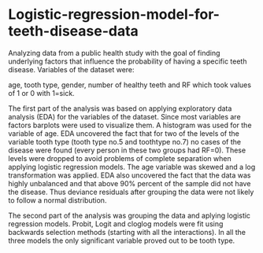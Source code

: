 # Logistic-regression-model-for-teeth-disease-data

Analyzing data from a public health study with the goal of finding underlying factors that influence the probability of having a specific teeth disease. Variables of the dataset were:

age, tooth type, gender, number of healthy teeth and RF which took values of 1 or 0 with 1=sick.

The first part of the analysis was based on applying exploratory data analysis (EDA) for the variables of the dataset. Since most variables are factors barplots were used to visualize them. A histogram was used for the variable of age. EDA uncovered the fact that for two of the levels of the variable tooth type (tooth type no.5 and toothtype no.7) no cases of the disease were found (every person in these two groups had RF=0). These levels were dropped to avoid problems of complete separation when applying logistic regression models. The age variable was skewed and a log transformation was applied. EDA also uncovered the fact that the data was highly unbalanced and that above 90% percent of the sample did not have the disease. Thus deviance residuals after grouping the data were not likely to follow a normal distribution.

The second part of the analysis was grouping the data and aplying logistic regression models. Probit, Logit and cloglog models were fit using backwards selection methods (starting with all the interactions). In all the three models the only significant variable proved out to be tooth type. 
